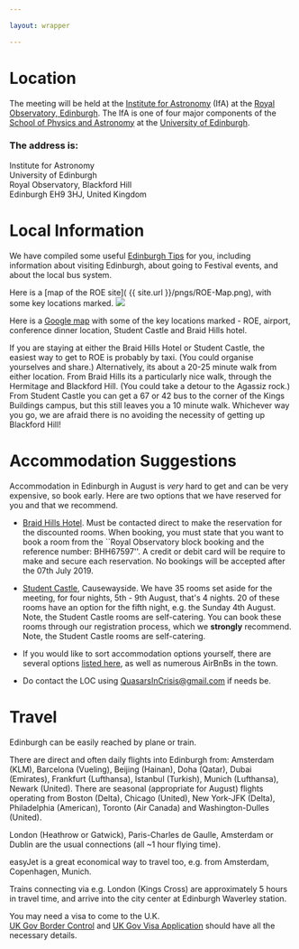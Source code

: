 ```yaml
---

layout: wrapper

---
```


# Location                
The meeting will be held at the [Institute for Astronomy](https://www.roe.ac.uk/ifa/) (IfA) at the [Royal Observatory, Edinburgh](https://www.roe.ac.uk). The IfA is one of four major components of the [School of Physics and Astronomy](https://www.ph.ed.ac.uk) at the [University of Edinburgh](https://www.ed.ac.uk). 

### The address is:

Institute for Astronomy  
University of Edinburgh  
Royal Observatory, Blackford Hill  
Edinburgh EH9 3HJ, United Kingdom

# Local Information

We have compiled some useful [Edinburgh Tips](Edinburgh_tips) for you, including information about visiting Edinburgh, about going to Festival events, and about the local bus system.

Here is a [map of the ROE site]( {{ site.url }}/pngs/ROE-Map.png), with some key locations marked.
<image src="{{ site.url }}/pngs/ROE-Map.png" />

Here is a [Google map](https://drive.google.com/open?id=1Ii4UDD5V7s_zpN-9SQV710F_MvayfKgs&usp=sharing) with some of the key locations marked - ROE, airport, conference dinner location, Student Castle and Braid Hills hotel.

If you are staying at either the Braid Hills Hotel or Student Castle, the easiest way to get to ROE is probably by taxi. (You could organise yourselves and share.) Alternatively, its about a 20-25 minute walk from either location. From Braid Hills its a particularly nice walk, through the Hermitage and Blackford Hill. (You could take a detour to the Agassiz rock.) From Student Castle you can get a 67 or 42 bus to the corner of the Kings Buildings campus, but this still leaves you a 10 minute walk. Whichever way you go, we are afraid there is no avoiding the necessity of getting up Blackford Hill!


# Accommodation Suggestions

Accommodation in Edinburgh in August is *very* hard to get and can be very expensive, so book early.
Here are two options that we have reserved for you and that we recommend.

- [Braid Hills Hotel](http://www.braidhillshotel.co.uk/). Must be
  contacted direct to make the reservation for the discounted rooms. When
  booking, you must state that you want to book a room from the
  ``Royal Observatory block booking and the reference number:
  BHH67597''. A credit or debit card will be require to make and
  secure each reservation. No bookings will be accepted after the 07th
  July 2019.

- [Student Castle](https://www.studentcastle.co.uk/locations/edinburgh-student-accommodation/), Causewayside. We have 35 rooms set aside for the
meeting, for four nights, 5th - 9th August, that's 4 nights. 20 of
these rooms have an option for the fifth night, e.g. the Sunday 4th August. Note, the Student Castle rooms are self-catering. You can book these rooms through our registration process, which we **strongly** recommend.  Note, the Student Castle rooms are self-catering. 

- If you would like to sort accommodation options yourself, there are
  several options
  [listed here](https://www.roe.ac.uk/ifa/about/Edinburgh_Accommodation.html),
  as well as numerous AirBnBs in the town.

- Do contact the LOC using
  [QuasarsInCrisis@gmail.com](mailto:quasarsincrisis@gmail.com) if
  needs be.




# Travel
Edinburgh can be easily reached by plane or train.

There are direct and often daily flights into Edinburgh from: Amsterdam (KLM), Barcelona (Vueling), Beijing (Hainan), Doha (Qatar), Dubai (Emirates), Frankfurt (Lufthansa), Istanbul (Turkish), Munich (Lufthansa), Newark (United). There are seasonal (appropriate for August) flights operating from Boston (Delta), Chicago (United), New York-JFK (Delta), Philadelphia (American), Toronto (Air Canada) and Washington-Dulles (United). 

London (Heathrow or Gatwick), Paris-Charles de Gaulle, Amsterdam or Dublin are the usual connections (all ~1 hour flying time). 

easyJet is a great economical way to travel too, e.g. from Amsterdam, Copenhagen, Munich. 

Trains connecting via e.g. London (Kings Cross) are approximately 5 hours in travel time, and arrive into the city center at Edinburgh Waverley station. 


You may need a visa to come to the U.K.  
[UK Gov Border Control](https://www.gov.uk/uk-border-control) and [UK Gov Visa Application](https://www.gov.uk/apply-to-come-to-the-uk) should have all the necessary details. 
